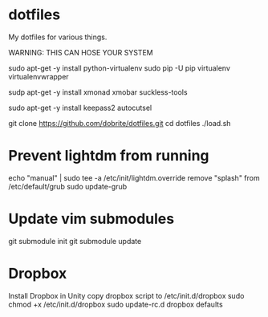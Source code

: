 dotfiles
========

My dotfiles for various things.

WARNING: THIS CAN HOSE YOUR SYSTEM

sudo apt-get -y install python-virtualenv
sudo pip -U pip virtualenv virtualenvwrapper

sudp apt-get -y install xmonad xmobar suckless-tools

sudo apt-get -y install keepass2 autocutsel

git clone https://github.com/dobrite/dotfiles.git
cd dotfiles
./load.sh

Prevent lightdm from running
============================

echo "manual" | sudo tee -a /etc/init/lightdm.override
remove "splash" from /etc/default/grub
sudo update-grub

Update vim submodules
=====================
git submodule init
git submodule update

Dropbox
=======
Install Dropbox in Unity
copy dropbox script to /etc/init.d/dropbox
sudo chmod +x /etc/init.d/dropbox
sudo update-rc.d dropbox defaults
